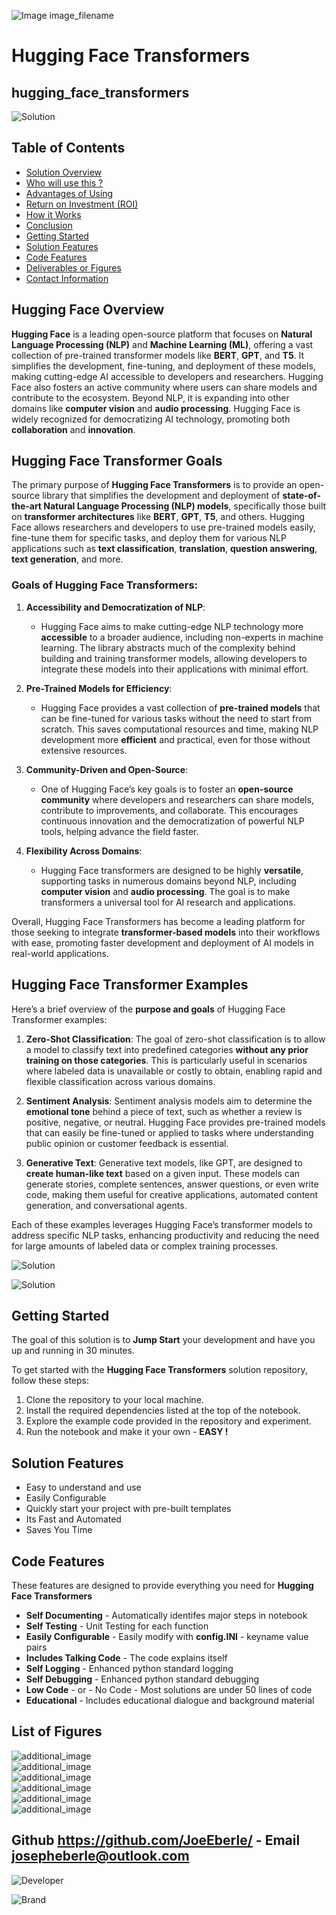 ![Image image_filename](solution_sign.png)
    
# Hugging Face Transformers 

## hugging_face_transformers

    
![Solution](code.png)

    
## Table of Contents

- [Solution Overview](#solution-overview)
- [Who will use this ?](#who-can-use)
- [Advantages of Using](#advantages-of-using)
- [Return on Investment (ROI)](#return-on-investment-roi)
- [How it Works](#how-it-works)
- [Conclusion](#conclusion)
- [Getting Started](#getting-started)
- [Solution Features](#solution-features)
- [Code Features](#code-features)
- [Deliverables or Figures](#deliverables-or-figures)
- [Contact Information](#contact-information)


## Hugging Face Overview

**Hugging Face** is a leading open-source platform that focuses on **Natural Language Processing (NLP)** and **Machine Learning (ML)**, offering a vast collection of pre-trained transformer models like **BERT**, **GPT**, and **T5**. It simplifies the development, fine-tuning, and deployment of these models, making cutting-edge AI accessible to developers and researchers. Hugging Face also fosters an active community where users can share models and contribute to the ecosystem. Beyond NLP, it is expanding into other domains like **computer vision** and **audio processing**. Hugging Face is widely recognized for democratizing AI technology, promoting both **collaboration** and **innovation**.

## Hugging Face Transformer Goals

The primary purpose of **Hugging Face Transformers** is to provide an open-source library that simplifies the development and deployment of **state-of-the-art Natural Language Processing (NLP) models**, specifically those built on **transformer architectures** like **BERT**, **GPT**, **T5**, and others. Hugging Face allows researchers and developers to use pre-trained models easily, fine-tune them for specific tasks, and deploy them for various NLP applications such as **text classification**, **translation**, **question answering**, **text generation**, and more.

### **Goals of Hugging Face Transformers:**

1. **Accessibility and Democratization of NLP**:
   - Hugging Face aims to make cutting-edge NLP technology more **accessible** to a broader audience, including non-experts in machine learning. The library abstracts much of the complexity behind building and training transformer models, allowing developers to integrate these models into their applications with minimal effort.

2. **Pre-Trained Models for Efficiency**:
   - Hugging Face provides a vast collection of **pre-trained models** that can be fine-tuned for various tasks without the need to start from scratch. This saves computational resources and time, making NLP development more **efficient** and practical, even for those without extensive resources.

3. **Community-Driven and Open-Source**:
   - One of Hugging Face’s key goals is to foster an **open-source community** where developers and researchers can share models, contribute to improvements, and collaborate. This encourages continuous innovation and the democratization of powerful NLP tools, helping advance the field faster.

4. **Flexibility Across Domains**:
   - Hugging Face transformers are designed to be highly **versatile**, supporting tasks in numerous domains beyond NLP, including **computer vision** and **audio processing**. The goal is to make transformers a universal tool for AI research and applications.

Overall, Hugging Face Transformers has become a leading platform for those seeking to integrate **transformer-based models** into their workflows with ease, promoting faster development and deployment of AI models in real-world applications.




## Hugging Face Transformer Examples

Here’s a brief overview of the **purpose and goals** of Hugging Face Transformer examples:

1. **Zero-Shot Classification**: The goal of zero-shot classification is to allow a model to classify text into predefined categories **without any prior training on those categories**. This is particularly useful in scenarios where labeled data is unavailable or costly to obtain, enabling rapid and flexible classification across various domains.

2. **Sentiment Analysis**: Sentiment analysis models aim to determine the **emotional tone** behind a piece of text, such as whether a review is positive, negative, or neutral. Hugging Face provides pre-trained models that can easily be fine-tuned or applied to tasks where understanding public opinion or customer feedback is essential.

3. **Generative Text**: Generative text models, like GPT, are designed to **create human-like text** based on a given input. These models can generate stories, complete sentences, answer questions, or even write code, making them useful for creative applications, automated content generation, and conversational agents.

Each of these examples leverages Hugging Face’s transformer models to address specific NLP tasks, enhancing productivity and reducing the need for large amounts of labeled data or complex training processes.



![Solution](code.png)

    
![Solution](code.png)

    
## Getting Started

The goal of this solution is to **Jump Start** your development and have you up and running in 30 minutes. 

To get started with the **Hugging Face Transformers** solution repository, follow these steps:
1. Clone the repository to your local machine.
2. Install the required dependencies listed at the top of the notebook.
3. Explore the example code provided in the repository and experiment.
4. Run the notebook and make it your own - **EASY !**
    
## Solution Features

- Easy to understand and use  
- Easily Configurable 
- Quickly start your project with pre-built templates
- Its Fast and Automated
- Saves You Time 


## Code Features

These features are designed to provide everything you need for **Hugging Face Transformers** 

- **Self Documenting** - Automatically identifes major steps in notebook 
- **Self Testing** - Unit Testing for each function
- **Easily Configurable** - Easily modify with **config.INI** - keyname value pairs
- **Includes Talking Code** - The code explains itself 
- **Self Logging** - Enhanced python standard logging   
- **Self Debugging** - Enhanced python standard debugging
- **Low Code** - or - No Code  - Most solutions are under 50 lines of code
- **Educational** - Includes educational dialogue and background material

    
## List of Figures
 ![additional_image](emotional_index.png)  <br>![additional_image](Generative_Text_AI.png)  <br>![additional_image](hugging_face_transformers.png)  <br>![additional_image](hugging_face_transformers_AI.png)  <br>![additional_image](sentiment_analysis.png)  <br>![additional_image](zero_shot_classification.png)  <br>
    

## Github https://github.com/JoeEberle/ - Email  josepheberle@outlook.com 
    
![Developer](developer.png)

![Brand](brand.png)
    